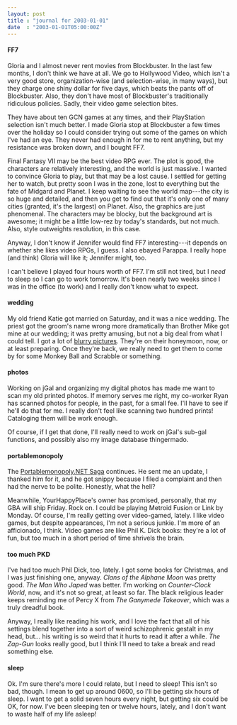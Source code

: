 ```yaml
---
layout: post
title : "journal for 2003-01-01"
date  : "2003-01-01T05:00:00Z"
---
```

<h4>FF7</h4>Gloria and I almost never rent movies from Blockbuster.  In the last few months, I don't think we have at all.  We go to Hollywood Video, which isn't a very good store, organization-wise (and selection-wise, in many ways), but they charge one shiny dollar for five days, which beats the pants off of Blockbuster.  Also, they don't have most of Blockbuster's traditionally ridiculous policies.  Sadly, their video game selection bites.

They have about ten GCN games at any times, and their PlayStation selection isn't much better.  I made Gloria stop at Blockbuster a few times over the holiday so I could consider trying out some of the games on which I've had an eye.  They never had enough in for me to rent anything, but my resistance was broken down, and I bought FF7.

Final Fantasy VII may be the best video RPG ever.  The plot is good, the characters are relatively interesting, and the world is just massive.  I wanted to convince Gloria to play, but that may be a lost cause.  I settled for getting her to watch, but pretty soon I was in the zone, lost to everything but the fate of Midgard and Planet.  I keep waiting to see the world map---the city is so huge and detailed, and then you get to find out that it's only one of many cities (granted, it's the largest) on Planet. Also, the graphics are just phenomenal.  The characters may be blocky, but the background art is awesome; it might be a little low-rez by today's standards, but not much.  Also, style outweights resolution, in this case.

Anyway, I don't know if Jennifer would find FF7 interesting---it depends on whether she likes video RPGs, I guess.  I also ebayed Parappa.  I really hope (and think) Gloria will like it; Jennifer might, too.

I can't believe I played four hours worth of FF7.  I'm still not tired, but I <em>need</em> to sleep so I can go to work tomorrow.  It's been nearly two weeks since I was in the office (to work) and I really don't know what to expect.<h4>wedding</h4>My old friend Katie got married on Saturday, and it was a nice wedding.  The priest got the groom's name wrong more dramatically than Brother Mike got mine at our wedding; it was pretty amusing, but not a big deal from what I could tell.  I got a lot of <a href='/images/wedding'>blurry pictures</a>. They're on their honeymoon, now, or at least preparing.  Once they're back, we really need to get them to come by for some Monkey Ball and Scrabble or something.<h4>photos</h4>Working on jGal and organizing my digital photos has made me want to scan my old printed photos.  If memory serves me right, my co-worker Ryan has scanned photos for people, in the past, for a small fee.  I'll have to see if he'll do that for me.  I really don't feel like scanning two hundred prints!  Cataloging them will be work enough.

Of course, if I get that done, I'll really need to work on jGal's sub-gal functions, and possibly also my image database thingermado.<h4>portablemonopoly</h4>The <a href='/portablemonopoly'>Portablemonopoly.NET Saga</a> continues.  He sent me an update, I thanked him for it, and he got snippy because I filed a complaint and then had the nerve to be polite.  Honestly, what the hell?

Meanwhile, YourHappyPlace's owner has promised, personally, that my GBA will ship Friday.  Rock on.  I could be playing Metroid Fusion or Link by Monday. Of course, I'm really getting over video-gamed, lately.  I like video games, but despite appearances, I'm not a serious junkie.  I'm more of an afficionado, I think.  Video games are like Phil K. Dick books: they're a lot of fun, but too much in a short period of time shrivels the brain.<h4>too much PKD</h4>I've had too much Phil Dick, too, lately.  I got some books for Christmas, and I was just finishing one, anyway.  <cite>Clans of the Alphane Moon</cite> was pretty good.  <cite>The Man Who Japed</cite> was better. I'm working on <cite>Counter-Clock World</cite>, now, and it's not so great, at least so far.  The black religious leader keeps reminding me of Percy X from <cite>The Ganymede Takeover</cite>, which was a truly dreadful book.

Anyway, I really like reading his work, and I love the fact that all of his settings blend together into a sort of weird schizophrenic gestalt in my head, but... his writing is so weird that it hurts to read it after a while. <cite>The Zap-Gun</cite> looks really good, but I think I'll need to take a break and read something else.<h4>sleep</h4>Ok.  I'm sure there's more I could relate, but I need to sleep!  This isn't so bad, though.  I mean to get up around 0600, so I'll be getting six hours of sleep.  I want to get a solid seven hours every night, but getting six could be OK, for now.  I've been sleeping ten or twelve hours, lately, and I don't want to waste half of my life asleep!

